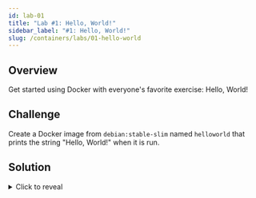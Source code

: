 ```yaml
---
id: lab-01
title: "Lab #1: Hello, World!"
sidebar_label: "#1: Hello, World!"
slug: /containers/labs/01-hello-world
---
```


## Overview

Get started using Docker with everyone's favorite exercise: Hello, World!

## Challenge

Create a Docker image from `debian:stable-slim` named `helloworld` that prints
the string "Hello, World!" when it is run.

## Solution

<details>
<summary>Click to reveal</summary>
Create a `Dockerfile` with these contents:

```dockerfile
FROM debian:stable-slim
CMD [ "echo", "Hello, World!" ]
```

Build the container: 

    docker build -t helloworld .

After Docker pulls down the container from Docker Hub and builds the container,
run it to verify that we've completed this challenge:

    docker run helloworld

</details>
